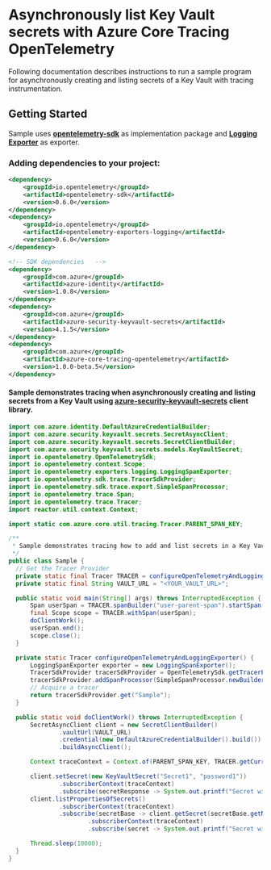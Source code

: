 # Asynchronously list Key Vault secrets with Azure Core Tracing OpenTelemetry

Following documentation describes instructions to run a sample program for asynchronously creating and listing secrets of a Key Vault with tracing instrumentation.

## Getting Started
Sample uses **[opentelemetry-sdk][opentelemetry_sdk]** as implementation package and **[Logging Exporter][logging_exporter]** as exporter.
### Adding dependencies to your project:
```xml
<dependency>
    <groupId>io.opentelemetry</groupId>
    <artifactId>opentelemetry-sdk</artifactId>
    <version>0.6.0</version>
</dependency>
<dependency>
    <groupId>io.opentelemetry</groupId>
    <artifactId>opentelemetry-exporters-logging</artifactId>
    <version>0.6.0</version>
</dependency>
```

```xml
<!-- SDK dependencies   -->
<dependency>
    <groupId>com.azure</groupId>
    <artifactId>azure-identity</artifactId>
    <version>1.0.8</version>
</dependency>
<dependency>
    <groupId>com.azure</groupId>
    <artifactId>azure-security-keyvault-secrets</artifactId>
    <version>4.1.5</version>
</dependency>
<dependency>
    <groupId>com.azure</groupId>
    <artifactId>azure-core-tracing-opentelemetry</artifactId>
    <version>1.0.0-beta.5</version>
</dependency>
```

#### Sample demonstrates tracing when asynchronously creating and listing secrets from a Key Vault using [azure-security-keyvault-secrets][azure_keyvault_secrets] client library.
```java
import com.azure.identity.DefaultAzureCredentialBuilder;
import com.azure.security.keyvault.secrets.SecretAsyncClient;
import com.azure.security.keyvault.secrets.SecretClientBuilder;
import com.azure.security.keyvault.secrets.models.KeyVaultSecret;
import io.opentelemetry.OpenTelemetrySdk;
import io.opentelemetry.context.Scope;
import io.opentelemetry.exporters.logging.LoggingSpanExporter;
import io.opentelemetry.sdk.trace.TracerSdkProvider;
import io.opentelemetry.sdk.trace.export.SimpleSpanProcessor;
import io.opentelemetry.trace.Span;
import io.opentelemetry.trace.Tracer;
import reactor.util.context.Context;

import static com.azure.core.util.tracing.Tracer.PARENT_SPAN_KEY;

/**
 * Sample demonstrates tracing how to add and list secrets in a Key Vault with tracing enabled with a Logging Exporter.
 */
public class Sample {
  // Get the Tracer Provider
  private static final Tracer TRACER = configureOpenTelemetryAndLoggingExporter();
  private static final String VAULT_URL = "<YOUR_VAULT_URL>";

  public static void main(String[] args) throws InterruptedException {
      Span userSpan = TRACER.spanBuilder("user-parent-span").startSpan();
      final Scope scope = TRACER.withSpan(userSpan);
      doClientWork();
      userSpan.end();
      scope.close();
  }

  private static Tracer configureOpenTelemetryAndLoggingExporter() {
      LoggingSpanExporter exporter = new LoggingSpanExporter();
      TracerSdkProvider tracerSdkProvider = OpenTelemetrySdk.getTracerProvider();
      tracerSdkProvider.addSpanProcessor(SimpleSpanProcessor.newBuilder(exporter).build());
      // Acquire a tracer
      return tracerSdkProvider.get("Sample");
  }

  public static void doClientWork() throws InterruptedException {
      SecretAsyncClient client = new SecretClientBuilder()
              .vaultUrl(VAULT_URL)
              .credential(new DefaultAzureCredentialBuilder().build())
              .buildAsyncClient();

      Context traceContext = Context.of(PARENT_SPAN_KEY, TRACER.getCurrentSpan());

      client.setSecret(new KeyVaultSecret("Secret1", "password1"))
              .subscriberContext(traceContext)
              .subscribe(secretResponse -> System.out.printf("Secret with name: %s%n", secretResponse.getName()));
      client.listPropertiesOfSecrets()
              .subscriberContext(traceContext)
              .subscribe(secretBase -> client.getSecret(secretBase.getName())
                      .subscriberContext(traceContext)
                      .subscribe(secret -> System.out.printf("Secret with name: %s%n", secret.getName())));

      Thread.sleep(10000);
  }
}
```

<!-- Links -->
[azure_keyvault_secrets]: https://mvnrepository.com/artifact/com.azure/azure-security-keyvault-secrets
[opentelemetry_sdk]: https://github.com/open-telemetry/opentelemetry-java/tree/master/sdk
[logging_exporter]: https://github.com/open-telemetry/opentelemetry-java/tree/master/exporters/logging
